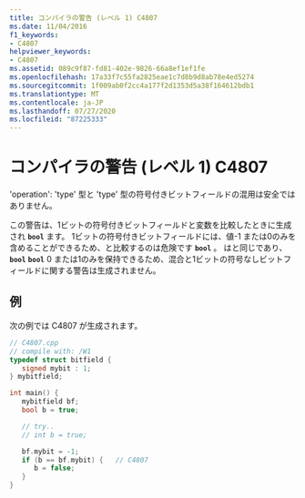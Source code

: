 ```yaml
---
title: コンパイラの警告 (レベル 1) C4807
ms.date: 11/04/2016
f1_keywords:
- C4807
helpviewer_keywords:
- C4807
ms.assetid: 089c9f87-fd81-402e-9826-66a8ef1ef1fe
ms.openlocfilehash: 17a33f7c55fa2825eae1c7d8b9d8ab78e4ed5274
ms.sourcegitcommit: 1f009ab0f2cc4a177f2d1353d5a38f164612bdb1
ms.translationtype: MT
ms.contentlocale: ja-JP
ms.lasthandoff: 07/27/2020
ms.locfileid: "87225333"
---
```

# <a name="compiler-warning-level-1-c4807"></a>コンパイラの警告 (レベル 1) C4807

'operation': 'type' 型と 'type' 型の符号付きビットフィールドの混用は安全ではありません。

この警告は、1ビットの符号付きビットフィールドと変数を比較したときに生成され **`bool`** ます。 1ビットの符号付きビットフィールドには、値-1 または0のみを含めることができるため、と比較するのは危険です **`bool`** 。 はと同じであり、 **`bool`** **`bool`** 0 または1のみを保持できるため、混合と1ビットの符号なしビットフィールドに関する警告は生成されません。

## <a name="example"></a>例

次の例では C4807 が生成されます。

```cpp
// C4807.cpp
// compile with: /W1
typedef struct bitfield {
   signed mybit : 1;
} mybitfield;

int main() {
   mybitfield bf;
   bool b = true;

   // try..
   // int b = true;

   bf.mybit = -1;
   if (b == bf.mybit) {   // C4807
      b = false;
   }
}
```
